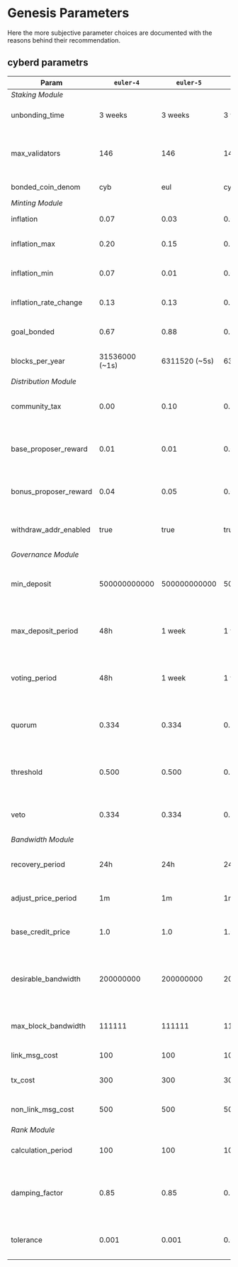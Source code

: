 # Genesis Parameters

Here the more subjective parameter choices are documented with the reasons behind their recommendation.


## cyberd parametrs

| Param                 | `euler-4`     | `euler-5`    | `cyber`      |                                                             |
|-----------------------|---------------|--------------|--------------|-------------------------------------------------------------|
| *Staking Module*                                                                                                                  |
| unbonding_time        | 3 weeks       | 3 weeks      | 3 weeks      |time duration of unbonding                                   |
| max_validators        | 146           | 146          | 146          |maximum number of active validators set                      |
| bonded_coin_denom     | cyb           | eul          | cyb          |the bonded coin denom                                        |
|*Minting Module*                                                                                                                   |
| inflation             | 0.07          | 0.03         | 0.03         |initial annual inflation rate                                |
| inflation_max         | 0.20          | 0.15         | 0.15         |maximum annual inflation rate                                |
| inflation_min         | 0.07          | 0.01         | 0.01         |minimum annual inflation rate                                |
| inflation_rate_change | 0.13          | 0.13         | 0.13         |rate at which the inflation rate changes                     |
| goal_bonded           | 0.67          | 0.88         | 0.88         |the point of inflation change sign                           |
| blocks_per_year       |31536000 (~1s) |6311520 (~5s) |6311520 (~5s) |rate at which the inflation rate changes                     |
|*Distribution Module*                                                                                                              |
| community_tax         | 0.00          | 0.10         | 0.10         |tax on inflation to community pool                           |
| base_proposer_reward  | 0.01          | 0.01         | 0.01         |% of inflation allocated to block proposer                   |
| bonus_proposer_reward | 0.04          | 0.05         | 0.05         |% of bonus for block proposer for precommits                 |
| withdraw_addr_enabled | true          | true         | true         |changing reward withdrawal addresses                         |
|*Governance Module*                                                                                                                |
| min_deposit           | 500000000000  | 500000000000 | 500000000000 |the minimum deposit to bring a proposal up for a vote        |
| max_deposit_period    | 48h           | 1 week       | 1 week       |the duration in which a proposal can collect deposits        |
| voting_period         | 48h           | 1 week       | 1 week       |the duration in which a proposal can be voted upon           |
| quorum                | 0.334         | 0.334        | 0.334        |a minimum quorum of bonded stake for voting                  |
| threshold             | 0.500         | 0.500        | 0.500        |a minimum threshold the voting for proposal pass             |
| veto                  | 0.334         | 0.334        | 0.334        |a minimun of voting stake vetoing a proposal                 |
|*Bandwidth Module*                                                                                                                 |
| recovery_period       | 24h           | 24h          | 24h          |full bandwidth recovery period                               |
| adjust_price_period   | 1m            | 1m           | 1m           |how ofter price is recalculated                              |
| base_credit_price     | 1.0           | 1.0          | 1.0          |the base bandwidth cost multiplier                           |
| desirable_bandwidth   | 200000000     | 200000000    | 200000000    |how much all users in average can spend for recover period   |
| max_block_bandwidth   | 111111        | 111111       | 111111       |the maximum of bandwidth in one block                        |
| link_msg_cost         | 100           | 100          | 100          |link message cost                                            |
| tx_cost               | 300           | 300          | 300          |transaction message cost                                     |
| non_link_msg_cost     | 500           | 500          | 500          |non-link message cost                                        |
|*Rank Module*                                                                                                                      |
| calculation_period    | 100           | 100          | 100          |the window for rank calculation                              |
| damping_factor        | 0.85          | 0.85         | 0.85         |is the link-through probability, is included to prevent sinks|
| tolerance             | 0.001         | 0.001        | 0.001        |used  for  convergence  of PageRank vector                   |
